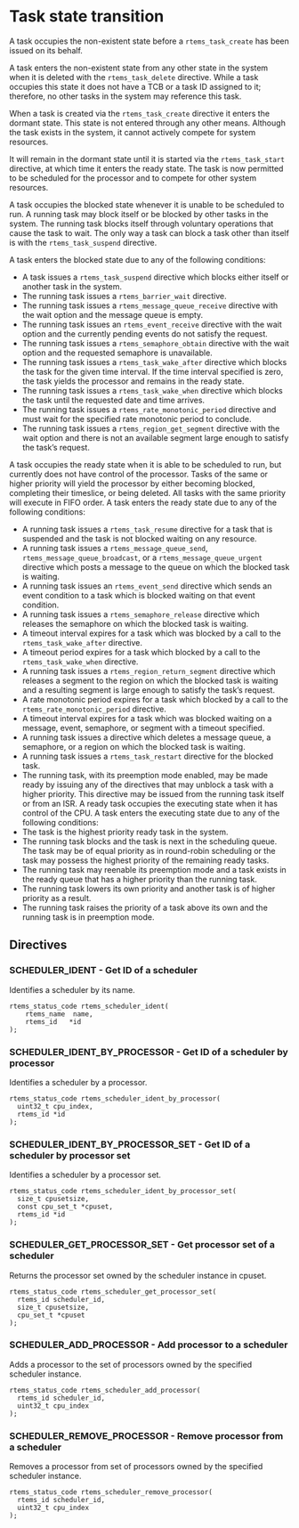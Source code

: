 # Task state transition

A task occupies the non-existent state before a `rtems_task_create` has been issued on its behalf.

A task enters the non-existent state from any other state in the system when it is deleted with the `rtems_task_delete` directive.
While a task occupies this state it does not have a TCB or a task ID assigned to it; therefore, no other tasks in the system may reference this task.

When a task is created via the `rtems_task_create` directive it enters the dormant state.
This state is not entered through any other means.
Although the task exists in the system, it cannot actively compete for system resources.

It will remain in the dormant state until it is started via the `rtems_task_start` directive, at which time it enters the ready state.
The task is now permitted to be scheduled for the processor and to compete for other system resources.

A task occupies the blocked state whenever it is unable to be scheduled to run.
A running task may block itself or be blocked by other tasks in the system.
The running task blocks itself through voluntary operations that cause the task to wait.
The only way a task can block a task other than itself is with the `rtems_task_suspend` directive.

A task enters the blocked state due to any of the following conditions:
- A task issues a `rtems_task_suspend` directive which blocks either itself or another task in the system.
- The running task issues a `rtems_barrier_wait` directive.
- The running task issues a `rtems_message_queue_receive` directive with the wait option and the message queue is empty.
- The running task issues an `rtems_event_receive` directive with the wait option and the currently pending events do not satisfy the request.
- The running task issues a `rtems_semaphore_obtain` directive with the wait option and the requested semaphore is unavailable.
- The running task issues a `rtems_task_wake_after` directive which blocks the task for the given time interval. If the time interval specified is zero, the task yields the processor and remains in the ready state.
- The running task issues a `rtems_task_wake_when` directive which blocks the task until the requested date and time arrives.
- The running task issues a `rtems_rate_monotonic_period` directive and must wait for the specified rate monotonic period to conclude.
- The running task issues a `rtems_region_get_segment` directive with the wait option and there is not an available segment large enough to satisfy the task’s request.

A task occupies the ready state when it is able to be scheduled to run, but currently does not have control of the processor.
Tasks of the same or higher priority will yield the processor by either becoming blocked, completing their timeslice, or being deleted.
All tasks with the same priority will execute in FIFO order.
A task enters the ready state due to any of the following conditions:
-  A running task issues a `rtems_task_resume` directive for a task that is suspended and the task is not blocked waiting on any resource.
-  A running task issues a `rtems_message_queue_send`, `rtems_message_queue_broadcast`, or a `rtems_message_queue_urgent` directive which posts a message to the queue on which the blocked task is waiting.
-  A running task issues an `rtems_event_send` directive which sends an event condition to a task which is blocked waiting on that event condition.
-  A running task issues a `rtems_semaphore_release` directive which releases the semaphore on which the blocked task is waiting.
-  A timeout interval expires for a task which was blocked by a call to the `rtems_task_wake_after` directive.
-  A timeout period expires for a task which blocked by a call to the `rtems_task_wake_when` directive.
-  A running task issues a `rtems_region_return_segment` directive which releases a segment to the region on which the blocked task is waiting and a resulting segment is large enough to satisfy the task’s request.
-  A rate monotonic period expires for a task which blocked by a call to the `rtems_rate_monotonic_period` directive.
-  A timeout interval expires for a task which was blocked waiting on a message, event, semaphore, or segment with a timeout specified.
-  A running task issues a directive which deletes a message queue, a semaphore, or a region on which the blocked task is waiting.
-  A running task issues a `rtems_task_restart` directive for the blocked task.
- The running task, with its preemption mode enabled, may be made ready by issuing any of the directives that may unblock a task with a higher priority. This directive may be issued from the running task itself or from an ISR. A ready task occupies the executing state when it has control of the CPU. A task enters the executing state due to any of the following conditions:
- The task is the highest priority ready task in the system.
- The running task blocks and the task is next in the scheduling queue. The task may be of equal priority as in round-robin scheduling or the task may possess the highest priority of the remaining ready tasks.
- The running task may reenable its preemption mode and a task exists in the ready queue that has a higher priority than the running task.
- The running task lowers its own priority and another task is of higher priority as a result.
- The running task raises the priority of a task above its own and the running task is in preemption mode.

## Directives
### SCHEDULER_IDENT - Get ID of a scheduler
Identifies a scheduler by its name.
```
rtems_status_code rtems_scheduler_ident(
    rtems_name  name,
    rtems_id   *id
);
```

### SCHEDULER_IDENT_BY_PROCESSOR - Get ID of a scheduler by processor
Identifies a scheduler by a processor.
```
rtems_status_code rtems_scheduler_ident_by_processor(
  uint32_t cpu_index,
  rtems_id *id
);
```

### SCHEDULER_IDENT_BY_PROCESSOR_SET - Get ID of a scheduler by processor set
Identifies a scheduler by a processor set.
```
rtems_status_code rtems_scheduler_ident_by_processor_set(
  size_t cpusetsize,
  const cpu_set_t *cpuset,
  rtems_id *id
);
```

### SCHEDULER_GET_PROCESSOR_SET - Get processor set of a scheduler
Returns the processor set owned by the scheduler instance in cpuset.
```
rtems_status_code rtems_scheduler_get_processor_set(
  rtems_id scheduler_id,
  size_t cpusetsize,
  cpu_set_t *cpuset
);
```

### SCHEDULER_ADD_PROCESSOR - Add processor to a scheduler
Adds a processor to the set of processors owned by the specified scheduler instance.
```
rtems_status_code rtems_scheduler_add_processor(
  rtems_id scheduler_id,
  uint32_t cpu_index
);
```

### SCHEDULER_REMOVE_PROCESSOR - Remove processor from a scheduler
Removes a processor from set of processors owned by the specified scheduler instance.
```
rtems_status_code rtems_scheduler_remove_processor(
  rtems_id scheduler_id,
  uint32_t cpu_index
);
```
